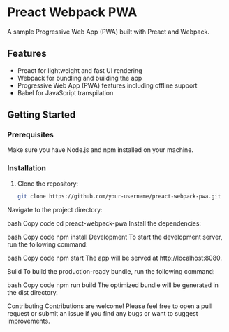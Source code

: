 # Preact Webpack PWA

A sample Progressive Web App (PWA) built with Preact and Webpack.

## Features

- Preact for lightweight and fast UI rendering
- Webpack for bundling and building the app
- Progressive Web App (PWA) features including offline support
- Babel for JavaScript transpilation

## Getting Started

### Prerequisites

Make sure you have Node.js and npm installed on your machine.

### Installation

1. Clone the repository:

   ```bash
   git clone https://github.com/your-username/preact-webpack-pwa.git
Navigate to the project directory:

bash
Copy code
cd preact-webpack-pwa
Install the dependencies:

bash
Copy code
npm install
Development
To start the development server, run the following command:

bash
Copy code
npm start
The app will be served at http://localhost:8080.

Build
To build the production-ready bundle, run the following command:

bash
Copy code
npm run build
The optimized bundle will be generated in the dist directory.

Contributing
Contributions are welcome! Please feel free to open a pull request or submit an issue if you find any bugs or want to suggest improvements.
